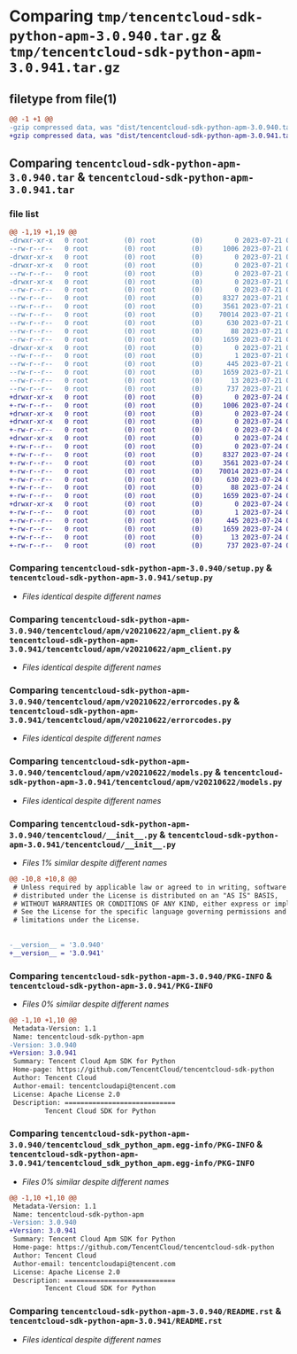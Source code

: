 # Comparing `tmp/tencentcloud-sdk-python-apm-3.0.940.tar.gz` & `tmp/tencentcloud-sdk-python-apm-3.0.941.tar.gz`

## filetype from file(1)

```diff
@@ -1 +1 @@
-gzip compressed data, was "dist/tencentcloud-sdk-python-apm-3.0.940.tar", last modified: Fri Jul 21 00:22:14 2023, max compression
+gzip compressed data, was "dist/tencentcloud-sdk-python-apm-3.0.941.tar", last modified: Mon Jul 24 00:19:08 2023, max compression
```

## Comparing `tencentcloud-sdk-python-apm-3.0.940.tar` & `tencentcloud-sdk-python-apm-3.0.941.tar`

### file list

```diff
@@ -1,19 +1,19 @@
-drwxr-xr-x   0 root         (0) root         (0)        0 2023-07-21 00:22:14.000000 tencentcloud-sdk-python-apm-3.0.940/
--rw-r--r--   0 root         (0) root         (0)     1006 2023-07-21 00:22:14.000000 tencentcloud-sdk-python-apm-3.0.940/setup.py
-drwxr-xr-x   0 root         (0) root         (0)        0 2023-07-21 00:22:14.000000 tencentcloud-sdk-python-apm-3.0.940/tencentcloud/
-drwxr-xr-x   0 root         (0) root         (0)        0 2023-07-21 00:22:14.000000 tencentcloud-sdk-python-apm-3.0.940/tencentcloud/apm/
--rw-r--r--   0 root         (0) root         (0)        0 2023-07-21 00:22:14.000000 tencentcloud-sdk-python-apm-3.0.940/tencentcloud/apm/__init__.py
-drwxr-xr-x   0 root         (0) root         (0)        0 2023-07-21 00:22:14.000000 tencentcloud-sdk-python-apm-3.0.940/tencentcloud/apm/v20210622/
--rw-r--r--   0 root         (0) root         (0)        0 2023-07-21 00:22:14.000000 tencentcloud-sdk-python-apm-3.0.940/tencentcloud/apm/v20210622/__init__.py
--rw-r--r--   0 root         (0) root         (0)     8327 2023-07-21 00:22:14.000000 tencentcloud-sdk-python-apm-3.0.940/tencentcloud/apm/v20210622/apm_client.py
--rw-r--r--   0 root         (0) root         (0)     3561 2023-07-21 00:22:14.000000 tencentcloud-sdk-python-apm-3.0.940/tencentcloud/apm/v20210622/errorcodes.py
--rw-r--r--   0 root         (0) root         (0)    70014 2023-07-21 00:22:14.000000 tencentcloud-sdk-python-apm-3.0.940/tencentcloud/apm/v20210622/models.py
--rw-r--r--   0 root         (0) root         (0)      630 2023-07-21 00:22:14.000000 tencentcloud-sdk-python-apm-3.0.940/tencentcloud/__init__.py
--rw-r--r--   0 root         (0) root         (0)       88 2023-07-21 00:22:14.000000 tencentcloud-sdk-python-apm-3.0.940/setup.cfg
--rw-r--r--   0 root         (0) root         (0)     1659 2023-07-21 00:22:14.000000 tencentcloud-sdk-python-apm-3.0.940/PKG-INFO
-drwxr-xr-x   0 root         (0) root         (0)        0 2023-07-21 00:22:14.000000 tencentcloud-sdk-python-apm-3.0.940/tencentcloud_sdk_python_apm.egg-info/
--rw-r--r--   0 root         (0) root         (0)        1 2023-07-21 00:22:14.000000 tencentcloud-sdk-python-apm-3.0.940/tencentcloud_sdk_python_apm.egg-info/dependency_links.txt
--rw-r--r--   0 root         (0) root         (0)      445 2023-07-21 00:22:14.000000 tencentcloud-sdk-python-apm-3.0.940/tencentcloud_sdk_python_apm.egg-info/SOURCES.txt
--rw-r--r--   0 root         (0) root         (0)     1659 2023-07-21 00:22:14.000000 tencentcloud-sdk-python-apm-3.0.940/tencentcloud_sdk_python_apm.egg-info/PKG-INFO
--rw-r--r--   0 root         (0) root         (0)       13 2023-07-21 00:22:14.000000 tencentcloud-sdk-python-apm-3.0.940/tencentcloud_sdk_python_apm.egg-info/top_level.txt
--rw-r--r--   0 root         (0) root         (0)      737 2023-07-21 00:22:14.000000 tencentcloud-sdk-python-apm-3.0.940/README.rst
+drwxr-xr-x   0 root         (0) root         (0)        0 2023-07-24 00:19:08.000000 tencentcloud-sdk-python-apm-3.0.941/
+-rw-r--r--   0 root         (0) root         (0)     1006 2023-07-24 00:19:08.000000 tencentcloud-sdk-python-apm-3.0.941/setup.py
+drwxr-xr-x   0 root         (0) root         (0)        0 2023-07-24 00:19:08.000000 tencentcloud-sdk-python-apm-3.0.941/tencentcloud/
+drwxr-xr-x   0 root         (0) root         (0)        0 2023-07-24 00:19:08.000000 tencentcloud-sdk-python-apm-3.0.941/tencentcloud/apm/
+-rw-r--r--   0 root         (0) root         (0)        0 2023-07-24 00:19:08.000000 tencentcloud-sdk-python-apm-3.0.941/tencentcloud/apm/__init__.py
+drwxr-xr-x   0 root         (0) root         (0)        0 2023-07-24 00:19:08.000000 tencentcloud-sdk-python-apm-3.0.941/tencentcloud/apm/v20210622/
+-rw-r--r--   0 root         (0) root         (0)        0 2023-07-24 00:19:08.000000 tencentcloud-sdk-python-apm-3.0.941/tencentcloud/apm/v20210622/__init__.py
+-rw-r--r--   0 root         (0) root         (0)     8327 2023-07-24 00:19:08.000000 tencentcloud-sdk-python-apm-3.0.941/tencentcloud/apm/v20210622/apm_client.py
+-rw-r--r--   0 root         (0) root         (0)     3561 2023-07-24 00:19:08.000000 tencentcloud-sdk-python-apm-3.0.941/tencentcloud/apm/v20210622/errorcodes.py
+-rw-r--r--   0 root         (0) root         (0)    70014 2023-07-24 00:19:08.000000 tencentcloud-sdk-python-apm-3.0.941/tencentcloud/apm/v20210622/models.py
+-rw-r--r--   0 root         (0) root         (0)      630 2023-07-24 00:19:08.000000 tencentcloud-sdk-python-apm-3.0.941/tencentcloud/__init__.py
+-rw-r--r--   0 root         (0) root         (0)       88 2023-07-24 00:19:08.000000 tencentcloud-sdk-python-apm-3.0.941/setup.cfg
+-rw-r--r--   0 root         (0) root         (0)     1659 2023-07-24 00:19:08.000000 tencentcloud-sdk-python-apm-3.0.941/PKG-INFO
+drwxr-xr-x   0 root         (0) root         (0)        0 2023-07-24 00:19:08.000000 tencentcloud-sdk-python-apm-3.0.941/tencentcloud_sdk_python_apm.egg-info/
+-rw-r--r--   0 root         (0) root         (0)        1 2023-07-24 00:19:08.000000 tencentcloud-sdk-python-apm-3.0.941/tencentcloud_sdk_python_apm.egg-info/dependency_links.txt
+-rw-r--r--   0 root         (0) root         (0)      445 2023-07-24 00:19:08.000000 tencentcloud-sdk-python-apm-3.0.941/tencentcloud_sdk_python_apm.egg-info/SOURCES.txt
+-rw-r--r--   0 root         (0) root         (0)     1659 2023-07-24 00:19:08.000000 tencentcloud-sdk-python-apm-3.0.941/tencentcloud_sdk_python_apm.egg-info/PKG-INFO
+-rw-r--r--   0 root         (0) root         (0)       13 2023-07-24 00:19:08.000000 tencentcloud-sdk-python-apm-3.0.941/tencentcloud_sdk_python_apm.egg-info/top_level.txt
+-rw-r--r--   0 root         (0) root         (0)      737 2023-07-24 00:19:08.000000 tencentcloud-sdk-python-apm-3.0.941/README.rst
```

### Comparing `tencentcloud-sdk-python-apm-3.0.940/setup.py` & `tencentcloud-sdk-python-apm-3.0.941/setup.py`

 * *Files identical despite different names*

### Comparing `tencentcloud-sdk-python-apm-3.0.940/tencentcloud/apm/v20210622/apm_client.py` & `tencentcloud-sdk-python-apm-3.0.941/tencentcloud/apm/v20210622/apm_client.py`

 * *Files identical despite different names*

### Comparing `tencentcloud-sdk-python-apm-3.0.940/tencentcloud/apm/v20210622/errorcodes.py` & `tencentcloud-sdk-python-apm-3.0.941/tencentcloud/apm/v20210622/errorcodes.py`

 * *Files identical despite different names*

### Comparing `tencentcloud-sdk-python-apm-3.0.940/tencentcloud/apm/v20210622/models.py` & `tencentcloud-sdk-python-apm-3.0.941/tencentcloud/apm/v20210622/models.py`

 * *Files identical despite different names*

### Comparing `tencentcloud-sdk-python-apm-3.0.940/tencentcloud/__init__.py` & `tencentcloud-sdk-python-apm-3.0.941/tencentcloud/__init__.py`

 * *Files 1% similar despite different names*

```diff
@@ -10,8 +10,8 @@
 # Unless required by applicable law or agreed to in writing, software
 # distributed under the License is distributed on an "AS IS" BASIS,
 # WITHOUT WARRANTIES OR CONDITIONS OF ANY KIND, either express or implied.
 # See the License for the specific language governing permissions and
 # limitations under the License.
 
 
-__version__ = '3.0.940'
+__version__ = '3.0.941'
```

### Comparing `tencentcloud-sdk-python-apm-3.0.940/PKG-INFO` & `tencentcloud-sdk-python-apm-3.0.941/PKG-INFO`

 * *Files 0% similar despite different names*

```diff
@@ -1,10 +1,10 @@
 Metadata-Version: 1.1
 Name: tencentcloud-sdk-python-apm
-Version: 3.0.940
+Version: 3.0.941
 Summary: Tencent Cloud Apm SDK for Python
 Home-page: https://github.com/TencentCloud/tencentcloud-sdk-python
 Author: Tencent Cloud
 Author-email: tencentcloudapi@tencent.com
 License: Apache License 2.0
 Description: ============================
         Tencent Cloud SDK for Python
```

### Comparing `tencentcloud-sdk-python-apm-3.0.940/tencentcloud_sdk_python_apm.egg-info/PKG-INFO` & `tencentcloud-sdk-python-apm-3.0.941/tencentcloud_sdk_python_apm.egg-info/PKG-INFO`

 * *Files 0% similar despite different names*

```diff
@@ -1,10 +1,10 @@
 Metadata-Version: 1.1
 Name: tencentcloud-sdk-python-apm
-Version: 3.0.940
+Version: 3.0.941
 Summary: Tencent Cloud Apm SDK for Python
 Home-page: https://github.com/TencentCloud/tencentcloud-sdk-python
 Author: Tencent Cloud
 Author-email: tencentcloudapi@tencent.com
 License: Apache License 2.0
 Description: ============================
         Tencent Cloud SDK for Python
```

### Comparing `tencentcloud-sdk-python-apm-3.0.940/README.rst` & `tencentcloud-sdk-python-apm-3.0.941/README.rst`

 * *Files identical despite different names*

